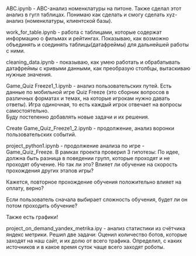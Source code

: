 ABC.ipynb - ABC-анализ номенклатуры на питоне. Также сделал этот анализ в гугл таблицах. Понимаю как сделать и смогу сделать xyz-анализ (номенклатуры, клиентской базы).


work_for_table.ipynb - работа с таблицами, которые содержат информацию о фильмах и рейтингах. Показываю, как возможно объединять и соединять таблицы(датафреймы) для дальнейшей работы с ними.


cleaning_data.ipynb - показываю, как умею работать и обрабатывать датафреймы с кривыми данными, как преобразую столбцы, вытаскиваю нужные значения.


Game_Quiz Freeze1_1.ipynb - анализ пользовательских путей. Есть данные по мобильной игре Quiz Freeze (это сборник вопросов в различных форматах и темах, на которые игрокам нужно давать ответы). 
Игра одиночная, то есть каждый игрок отвечает на вопросы самостоятельно.                                                                                        
Буду постепенно добавлять новые задачи и их решения.

Create Game_Quiz_Freeze1_2.ipynb - продолжение, анализ воронки пользовательских событий.

project_python1.ipynb - продолжение анализа по игре - Game_Quiz_Freeze. В рамках проекта проверил 3 гипотезы: По идее, должна быть разница в поведении групп, которые проходят и не проходят обучение. Но так ли это? Влияет ли обучение на скорость прохождения других этапов игры?

Кажется, повторное прохождение обучения положительно влияет на оплату, верно?

Если пользователь сначала выбирает сложность обучения, будет ли он потом проходить обучение?

Также есть графики!

project_on_demand_yandex_metrika.ipy - анализ статистики из счётчика яндекс метрики. Решил две задачи:
Оценил количество ботов, которые заходят на наш сайт, и их долю от всего трафика.
Определил, с каких источников и в какое время суток чаще всего заходят роботы.
